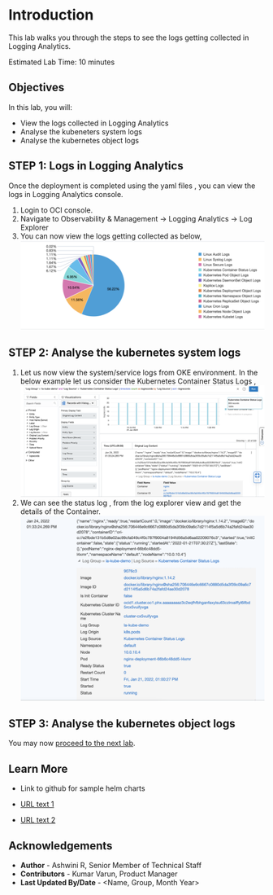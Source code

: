 
# Introduction

This lab walks you through the steps to see the logs getting collected in Logging Analytics.

Estimated Lab Time: 10 minutes

## Objectives

In this lab, you will:
* View the logs collected in Logging Analytics
* Analyse the kubeneters system logs
* Analyse the kubernetes object logs


## **STEP 1**: Logs in Logging Analytics

Once the deployment is completed using the yaml files , you can view the logs in Logging Analytics console.

  1. Login to OCI console.
  2. Navigate to Observability & Management -> Logging Analytics -> Log Explorer
  3. You can now view the logs getting collected as below,
     ![image](images/logs_in_la.png)

## **STEP 2**: Analyse the kubernetes system logs

  1. Let us now view the system/service logs from OKE environment.
  In the below example let us consider the Kubernetes Container Status Logs ,
  ![image](images/kube-logs.png)
  2. We can see the status log , from the log explorer view and get the details of the Container.
  ![image](images/status-log.png)

## **STEP 3**: Analyse the kubernetes object logs



You may now [proceed to the next lab](#next).

## Learn More

* Link to github for sample helm charts

* [URL text 1](http://docs.oracle.com)
* [URL text 2](http://docs.oracle.com)

## Acknowledgements
* **Author** - Ashwini R, Senior Member of Technical Staff
* **Contributors** -  Kumar Varun, Product Manager
* **Last Updated By/Date** - <Name, Group, Month Year>

